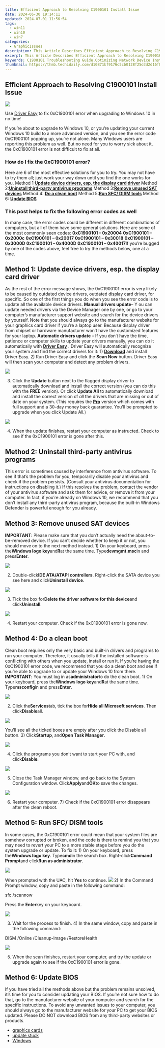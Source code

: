 ```yaml
---
title: Efficient Approach to Resolving C1900101 Install Issue
date: 2024-06-30 19:14:11
updated: 2024-07-01 11:56:54
tags:
  - win11
  - win10
  - win7
categories:
  - GraphicIssues
description: This Article Describes Efficient Approach to Resolving C1900101 Install Issue
excerpt: This Article Describes Efficient Approach to Resolving C1900101 Install Issue
keywords: C1900101 Troubleshooting Guide,Optimizing Network Device Installation,Solutions for C1900101 Setup Errors,C1900101 Installation Problem Fixes,Streamlining C1900101 Configuration,C1900101 Setup Optimization Techniques,Effective C1900101 Installation Tips
thumbnail: https://thmb.techidaily.com/d10871bf9176c5cb0128f25d3d2d16f8b628e764cfef6c9d047807d2b22fa28f.jpg
---
```


## Efficient Approach to Resolving C1900101 Install Issue

![](https://images.drivereasy.com/wp-content/uploads/2017/12/img_5a41bf13e32e7.png)

 Use [Driver Easy](https://tools.techidaily.com/drivereasy/download/) to fix 0xC1900101 error when upgrading to Windows 10 in no time!

If you’re about to upgrade to Windows 10, or you’re updating your current Windows 10 build to a more advanced version, and you see the error code 0xC1900101 popping up, you’re not alone. Many Windows users are reporting this problem as well. But no need for you to worry sick about it, the 0xC1900101 error is not difficult to fix at all.

### How do I fix the 0xC1900101 error?

Here are 6 of the most effective solutions for you to try. You may not have to try them all; just work your way down until you find the one works for you.  Method 1:[**Update device drivers, esp. the display card driver**](#m1) Method 2:[**Uninstall third-party antivirus programs**](#m2) Method 3:[**Remove unused SAT devices**](#m3) Method 4: [**Do a clean boot**](#m4) Method 5:[**Run SFC/ DISM tools**](#m5) Method 6: [**Update BIOS**](#m6)

### This post helps to fix the following error codes as well

In many case, the error codes could be different in different combinations of computers, but all of them have some general solutions. Here are some of the most commonly seen codes: **0xC1900101 – 0x20004** **0xC1900101 – 0x2000c** **0xC1900101 – 0x20017** **0xC1900101 – 0x30018** **0xC1900101 – 0x3000D** **0xC1900101 – 0x4000D** **0xC1900101 – 0x40017**If you’re bugged by one of the codes above, feel free to try the methods below, one at a time.

## Method 1: Update device drivers, esp. the display card driver

As the rest of the error message shows, the 0xC1900101 error is very likely to be caused by outdated device drivers, outdated display card driver, for specific. So one of the first things you do when you see the error code is to update all the available device drivers. **Manual drivers update**– Y ou can update needed drivers via the Device Manager one by one, or go to your computer’s manufacturer support website and search for the device drivers by yourself. Note that you should always go to the manufacturer website for your graphics card driver if you’re a laptop user. Because display driver from chipset or hardware manufacturer won’t have the customized features for your laptop. **Automatic drivers update**   – If you don’t have the time, patience or computer skills to update your drivers manually, you can do it automatically with [**Driver Easy**](https://tools.techidaily.com/drivereasy/download/)  . Driver Easy will automatically recognize your system and find the correct drivers for it: 1) **[Download](https://tools.techidaily.com/drivereasy/download/)**  and install Driver Easy. 2) Run Driver Easy and click the **Scan Now**  button. Driver Easy will then scan your computer and detect any problem drivers.

![](https://images.drivereasy.com/wp-content/uploads/2017/12/img_5a42067dc58c2.png)

3) Click the **Update**  button next to the flagged display driver to automatically download and install the correct version (you can do this with the **FREE** version). Or click **Update All** to automatically download and install the correct version of _all_  the drivers that are missing or out of date on your system. (This requires the [**Pro**](https://tools.techidaily.com/drivereasy/download/) version which comes with full support and a 30-day money back guarantee. You’ll be prompted to upgrade when you click Update All.)

![](https://images.drivereasy.com/wp-content/uploads/2017/12/img_5a4206a5c0185.jpg)

4) When the update finishes, restart your computer as instructed. Check to see if the 0xC1900101 error is gone after this.

## Method 2: Uninstall third-party antivirus programs

 This error is sometimes caused by interference from antivirus software. To see if that’s the problem for you, temporarily disable your antivirus and check if the problem persists. (Consult your antivirus documentation for instructions on disabling it.)  If this resolves the problem, contact the vendor of your antivirus software and ask them for advice, or remove it from your computer. In fact, if you’re already on Windows 10, we recommend that you don’t install any third-party antivirus program, because the built-in Windows Defender is powerful enough for you already.

## Method 3: Remove unused SAT devices

**IMPORTANT**: Please make sure that you don’t actually need the about-to-be-removed device. If you can’t decide whether to keep it or not, you should move on to the next method instead. 1) On your keyboard, press the**Windows logo key**and**R**at the same time. Type**devmgmt.msc**in and press**Enter**.

![](https://images.drivereasy.com/wp-content/uploads/2017/12/img_5a41ffeabdb2f.png)

2) Double-click**IDE ATA/ATAPI controllers**. Right-click the SATA device you see here and click**Uninstall device**.

![](https://images.drivereasy.com/wp-content/uploads/2017/12/img_5a4200361b60e.jpg)

3) Tick the box for**Delete the driver software for this device**and click**Uninstall**.

![](https://images.drivereasy.com/wp-content/uploads/2017/12/img_5a42025a54b53.png)

4) Restart your computer. Check if the 0xC1900101 error is gone now.

## Method 4: Do a clean boot

Clean boot requires only the very basic and built-in drivers and programs to run your computer. Therefore, it usually tells if the installed software is conflicting with others when you update, install or run it. If you’re having the 0xC1900101 error code, we recommend that you do a clean boot and see if you’re able to upgrade to or update your Windows 10 from there. **IMPORTANT**: You must log in as**administrator**to do the clean boot. 1) On your keyboard, press the**Windows logo key**and**R**at the same time. Type**msconfig**in and press**Enter**.

![](https://images.drivereasy.com/wp-content/uploads/2017/12/img_5a41f7260f9ac.png)

2) Click the**Services**tab, tick the box for**Hide all Microsoft services**. Then click**Disable**all.

![](https://images.drivereasy.com/wp-content/uploads/2017/12/img_5a41f823b91a2.png)

You’ll see all the ticked boxes are empty after you click the Disable all button. 3) Click**Startup**, and**Open Task Manager**.

![](https://images.drivereasy.com/wp-content/uploads/2017/12/img_5a41f881deef9.png)

4) Click the programs you don’t want to start your PC with, and click**Disable**.

![](https://images.drivereasy.com/wp-content/uploads/2017/12/img_5a41f91987269.jpg)

5) Close the Task Manager window, and go back to the System Configuration window. Click**Apply**and**OK**to save the changes.

![](https://images.drivereasy.com/wp-content/uploads/2017/12/img_5a41fd5bee675.png)

6) Restart your computer. 7) Check if the 0xC1900101 error disappears after the clean reboot.

## Method 5: Run SFC/ DISM tools

In some cases, the 0xC1900101 error could mean that your system files are somehow corrupted or broken, and the code is there to remind you that you may need to revert your PC to a more stable stage before you do the system upgrade or update. To fix it: 1) On your keyboard, press the**Windows logo key**. Type**cmd**in the search box. Right-click**Command Prompt**and click**Run as administrator**.

![](https://images.drivereasy.com/wp-content/uploads/2017/12/img_5a420a4db13ec.png)

When prompted with the UAC, hit **Yes**  to continue. ![](https://images.drivereasy.com/wp-content/uploads/2017/01/img_586ca13144fd3.jpg) 2) In the Command Prompt window, copy and paste in the following command:

sfc /scannow

Press the **Enter**key on your keyboard.

![](https://images.drivereasy.com/wp-content/uploads/2017/12/img_5a420bd11333c.png)

3) Wait for the process to finish. 4) In the same window, copy and paste in the following command:

DISM /Online /Cleanup-Image /RestoreHealth

![](https://images.drivereasy.com/wp-content/uploads/2017/12/img_5a420dc53a080.png)

5) When the scan finishes, restart your computer, and try the update or upgrade again to see if the 0xC1900101 error is gone.

## Method 6: Update BIOS

If you have tried all the methods above but the problem remains unsolved, it’s time for you to consider updating your BIOS. If you’re not sure how to do that, go to the manufacturer website of your computer and search for the specific instructions. To avoid any unwanted issues to your computer, you should always go to the manufacturer website for your PC to get your BIOS updated. Please DO NOT download BIOS from any third-party websites or products.

* [graphics cards](https://tools.techidaily.com/drivereasy/download/)
* [update stuck](https://tools.techidaily.com/drivereasy/download/)
* [Windows](https://tools.techidaily.com/drivereasy/download/)

<ins class="adsbygoogle"
     style="display:block"
     data-ad-format="autorelaxed"
     data-ad-client="ca-pub-7571918770474297"
     data-ad-slot="1223367746"></ins>



<ins class="adsbygoogle"
     style="display:block"
     data-ad-client="ca-pub-7571918770474297"
     data-ad-slot="8358498916"
     data-ad-format="auto"
     data-full-width-responsive="true"></ins>
